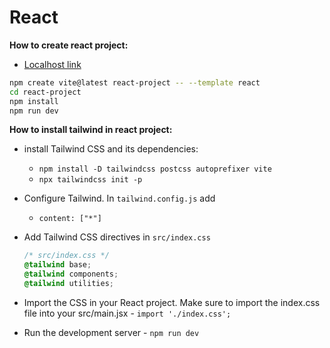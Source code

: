 # React

**How to create react project:**

- [Localhost link](http://localhost:5173/)

``` Bash
npm create vite@latest react-project -- --template react
cd react-project
npm install
npm run dev
```

**How to install tailwind in react project:**

- install Tailwind CSS and its dependencies:
  - `npm install -D tailwindcss postcss autoprefixer vite`
  - `npx tailwindcss init -p`
- Configure Tailwind. In `tailwind.config.js` add
  - `content: ["*"]`
- Add Tailwind CSS directives in `src/index.css`

  ```css
  /* src/index.css */
  @tailwind base;
  @tailwind components;
  @tailwind utilities;
  ```

- Import the CSS in your React project. Make sure to import the index.css file into your src/main.jsx - `import './index.css';`

- Run the development server - `npm run dev`
